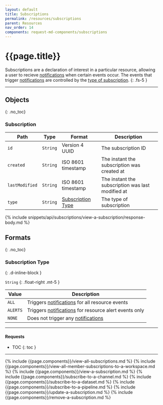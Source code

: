 ```yaml
---
layout: default
title: Subscriptions
permalink: /resources/subscriptions
parent: Resources
nav_order: 14
components: request-md-components/subscriptions
---
```


# {{page.title}}

Subscriptions are a declaration of interest in a particular resource, allowing a user to recieve [notifications](notifications) when certain events occur. The events that trigger [notifications](notifications) are controlled by the [type of subscription](#subscription-type).
{: .fs-5 }

---

## Objects
{: .no_toc}

### Subscription

Path | Type | Format | Description
---- | ---- | ------ | -----------
`id` | `String` | Version 4 UUID | The subscription ID
`created` | `String` | ISO 8601 timestamp | The instant the subscription was created at
`lastModified` | `String` | ISO 8601 timestamp | The instant the subscription was last modified at
`type` | `String` | [Subscription Type](#subscription-type) | The type of subscription

{% include snippets/api/subscriptions/view-a-subscription/response-body.md %}

## Formats
{: .no_toc}

### Subscription Type
{: .d-inline-block }

`String`
{: .float-right .mt-5 }

Value | Description
----- | -----------
`ALL` | Triggers [notifications](notifications) for all resource events
`ALERTS` | Triggers [notifications](notifications) for resource alert events only
`NONE` | Does not trigger any [notifications](notifications)

---

#### Requests

- TOC
{: toc }

---

{% include {{page.components}}/view-all-subscriptions.md %}
{% include {{page.components}}/view-all-member-subscriptions-to-a-workspace.md %}
{% include {{page.components}}/view-a-subscription.md %}
{% include {{page.components}}/subscribe-to-a-channel.md %}
{% include {{page.components}}/subscribe-to-a-dataset.md %}
{% include {{page.components}}/subscribe-to-a-pipeline.md %}
{% include {{page.components}}/update-a-subscription.md %}
{% include {{page.components}}/remove-a-subscription.md %}
